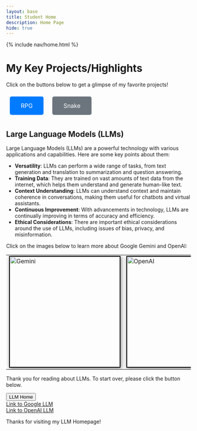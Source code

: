 ```yaml
---
layout: base
title: Student Home 
description: Home Page
hide: true
---
```


{% include nav/home.html %}

# My Key Projects/Highlights

Click on the buttons below to get a glimpse of my favorite projects!

<html lang="en">
<head>
    <meta charset="UTF-8">
    <meta name="viewport" content="width=device-width, initial-scale=1.0">
    <title>Buttons Example</title>
    <style>
        .button {
            display: inline-block;
            padding: 15px 30px;
            margin: 10px;
            border: none;
            border-radius: 5px;
            color: white;
            text-decoration: none;
            font-size: 16px;
            transition: background-color 0.3s, transform 0.2s;
        }
        .button-primary {
            background-color: #007bff;
        }
        .button-primary:hover {
            background-color: #0056b3;
            transform: scale(1.05);
        }
        .button-secondary {
            background-color: #6c757d;
        }
        .button-secondary:hover {
            background-color: #5a6268;
            transform: scale(1.05);
        }
    </style>
</head>
<body>
    <a href="/Anika_2025/rpg" class="button button-primary">RPG</a>
    <a href="/Anika_2025/snake" class="button button-secondary">Snake</a>
</body>
</html>

## Large Language Models (LLMs)

Large Language Models (LLMs) are a powerful technology with various applications and capabilities. Here are some key points about them:

- **Versatility**: LLMs can perform a wide range of tasks, from text generation and translation to summarization and question answering.
- **Training Data**: They are trained on vast amounts of text data from the internet, which helps them understand and generate human-like text.
- **Context Understanding**: LLMs can understand context and maintain coherence in conversations, making them useful for chatbots and virtual assistants.
- **Continuous Improvement**: With advancements in technology, LLMs are continually improving in terms of accuracy and efficiency.
- **Ethical Considerations**: There are important ethical considerations around the use of LLMs, including issues of bias, privacy, and misinformation.



Click on the images below to learn more about Google Gemini and OpenAI:

<table>
<tr>
    <td>
        <a href="{{site.baseurl}}/google">
            <img src="/Anika_2025/images/google_gemini.png" alt="Gemini" style="width: 300px; border: 2px solid black; box-shadow: 2px 2px 10px rgba(0, 0, 0, 0.5);">
        </a>
    </td>
    <td>
        <a href="{{site.baseurl}}/openai">
            <img src="/Anika_2025/images/openAI2.png" alt="OpenAI" style="width: 300px; border: 2px solid black; box-shadow: 2px 2px 10px rgba(0, 0, 0, 0.5);">
        </a>
    </td>
</tr>
</table>



<div>
    <p>Thank you for reading about LLMs. To start over, please click the button below.</p>
    <button onclick="window.location.href='/Anika_2025/'">LLM Home</button>
</div>

<div>
    <a href="{{site.baseurl}}/google">Link to Google LLM </a><br>
    <a href="{{site.baseurl}}/openai">Link to OpenAI LLM</a>
    <p>Thanks for visiting my LLM Homepage!</p>
</div>
